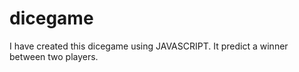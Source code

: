 # dicegame

I have created this dicegame using JAVASCRIPT. It predict a winner between two players.
